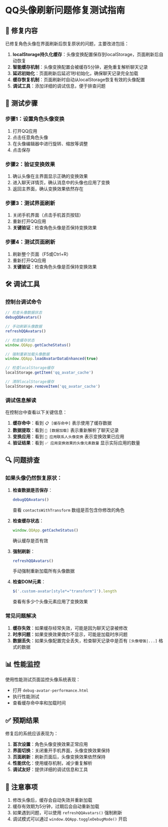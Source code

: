 # QQ头像刷新问题修复测试指南

## 🔧 修复内容

已修复角色头像在界面刷新后恢复原状的问题，主要改进包括：

1. **localStorage持久化缓存**：头像变换配置保存到localStorage，页面刷新后自动恢复
2. **智能缓存机制**：头像变换配置会被缓存5分钟，避免重复解析聊天记录
3. **延迟初始化**：页面刷新后延迟1秒初始化，确保聊天记录完全加载
4. **缓存恢复机制**：页面刷新时自动从localStorage恢复有效的头像配置
5. **调试工具**：添加详细的调试信息，便于排查问题

## 🧪 测试步骤

### 步骤1：设置角色头像变换
1. 打开QQ应用
2. 点击任意角色头像
3. 在头像编辑器中进行旋转、缩放等调整
4. 点击保存

### 步骤2：验证变换效果
1. 确认头像在主界面显示正确的变换效果
2. 进入聊天详情页，确认消息中的头像也应用了变换
3. 返回主界面，确认变换效果依然存在

### 步骤3：测试界面刷新
1. 关闭手机界面（点击手机首页按钮）
2. 重新打开QQ应用
3. **关键验证**：检查角色头像是否保持变换效果

### 步骤4：测试页面刷新
1. 刷新整个页面（F5或Ctrl+R）
2. 重新打开QQ应用
3. **关键验证**：检查角色头像是否保持变换效果

## 🛠️ 调试工具

### 控制台调试命令

```javascript
// 检查头像数据状态
debugQQAvatars()

// 手动刷新头像数据
refreshQQAvatars()

// 检查缓存状态
window.QQApp.getCacheStatus()

// 强制重新加载头像数据
window.QQApp.loadAvatarDataEnhanced(true)

// 检查localStorage缓存
localStorage.getItem('qq_avatar_cache')

// 清除localStorage缓存
localStorage.removeItem('qq_avatar_cache')
```

### 调试信息解读

在控制台中查看以下关键信息：

1. **缓存命中**：看到 `📋 [缓存命中]` 表示使用了缓存数据
2. **数据提取**：看到 `🔄 [数据加载]` 表示重新解析了聊天记录
3. **变换应用**：看到 `🎨 应用联系人头像变换` 表示变换效果已应用
4. **验证结果**：看到 `✅ 应用变换效果的头像元素数量` 显示实际应用的数量

## 🔍 问题排查

### 如果头像仍然恢复原状：

1. **检查数据是否保存**：
   ```javascript
   debugQQAvatars()
   ```
   查看 `contactsWithTransform` 数组是否包含你修改的角色

2. **检查缓存状态**：
   ```javascript
   window.QQApp.getCacheStatus()
   ```
   确认缓存是否有效

3. **强制刷新**：
   ```javascript
   refreshQQAvatars()
   ```
   手动强制重新加载所有头像数据

4. **检查DOM元素**：
   ```javascript
   $('.custom-avatar[style*="transform"]').length
   ```
   查看有多少个头像元素应用了变换效果

### 常见问题解决

1. **缓存失效**：如果缓存经常失效，可能是因为聊天记录被修改
2. **时序问题**：如果变换效果偶尔不显示，可能是加载时序问题
3. **数据丢失**：如果头像配置完全丢失，检查聊天记录中是否有 `[头像增强|...]` 格式的数据

## 📊 性能监控

使用性能测试页面监控头像系统表现：
- 打开 `debug-avatar-performance.html`
- 执行性能测试
- 查看缓存命中率和加载时间

## ✅ 预期结果

修复后的系统应该表现为：

1. **首次设置**：角色头像变换效果正常应用
2. **界面切换**：关闭重开手机界面，头像变换效果保持
3. **页面刷新**：刷新页面后，头像变换效果依然保持
4. **性能优化**：使用缓存机制，减少重复解析
5. **调试友好**：提供详细的调试信息和工具

## 🚨 注意事项

1. 修改头像后，缓存会自动失效并重新加载
2. 缓存有效期为5分钟，过期后会自动重新加载
3. 如果遇到问题，可以使用 `refreshQQAvatars()` 强制刷新
4. 调试模式可以通过 `window.QQApp.toggleDebugMode()` 开启

